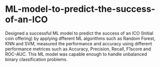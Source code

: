 # ML-model-to-predict-the-success-of-an-ICO
Designed a successful ML model to predict the success of an ICO (Initial coin offering) by applying dfferent ML algorithms such as Random Forest, KNN and SVM, measured the performance and accuracy using different performance metrices such as Accuracy, Precision, Recall, F1score and ROC-AUC. This ML model was capable enough to handle unbalanced binary classification problems.
